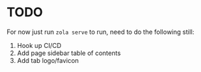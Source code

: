 # TODO

For now just run `zola serve` to run, need to do the following still:

1. Hook up CI/CD
2. Add page sidebar table of contents
3. Add tab logo/favicon
